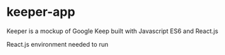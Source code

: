 # keeper-app
Keeper is a mockup of Google Keep built with Javascript ES6 and React.js

React.js environment needed to run
